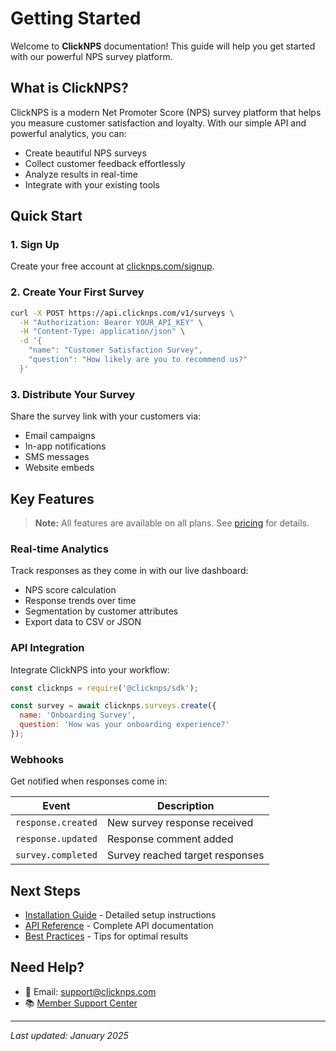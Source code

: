 # Getting Started

Welcome to **ClickNPS** documentation! This guide will help you get started with our powerful NPS survey platform.

## What is ClickNPS?

ClickNPS is a modern Net Promoter Score (NPS) survey platform that helps you measure customer satisfaction and loyalty. With our simple API and powerful analytics, you can:

- Create beautiful NPS surveys
- Collect customer feedback effortlessly
- Analyze results in real-time
- Integrate with your existing tools

## Quick Start

### 1. Sign Up

Create your free account at [clicknps.com/signup](https://clicknps.com/signup).

### 2. Create Your First Survey

```bash
curl -X POST https://api.clicknps.com/v1/surveys \
  -H "Authorization: Bearer YOUR_API_KEY" \
  -H "Content-Type: application/json" \
  -d '{
    "name": "Customer Satisfaction Survey",
    "question": "How likely are you to recommend us?"
  }'
```

### 3. Distribute Your Survey

Share the survey link with your customers via:

- Email campaigns
- In-app notifications
- SMS messages
- Website embeds

## Key Features

> **Note:** All features are available on all plans. See [pricing](/pricing) for details.

### Real-time Analytics

Track responses as they come in with our live dashboard:

- NPS score calculation
- Response trends over time
- Segmentation by customer attributes
- Export data to CSV or JSON

### API Integration

Integrate ClickNPS into your workflow:

```javascript
const clicknps = require('@clicknps/sdk');

const survey = await clicknps.surveys.create({
  name: 'Onboarding Survey',
  question: 'How was your onboarding experience?'
});
```

### Webhooks

Get notified when responses come in:

| Event | Description |
|-------|-------------|
| `response.created` | New survey response received |
| `response.updated` | Response comment added |
| `survey.completed` | Survey reached target responses |

## Next Steps

- [Installation Guide](/docs/installation) - Detailed setup instructions
- [API Reference](/docs/api/overview) - Complete API documentation
- [Best Practices](/docs/best-practices) - Tips for optimal results

## Need Help?

- 📧 Email: support@clicknps.com
- 📚 [Member Support Center](/settings/support)

---

*Last updated: January 2025*
